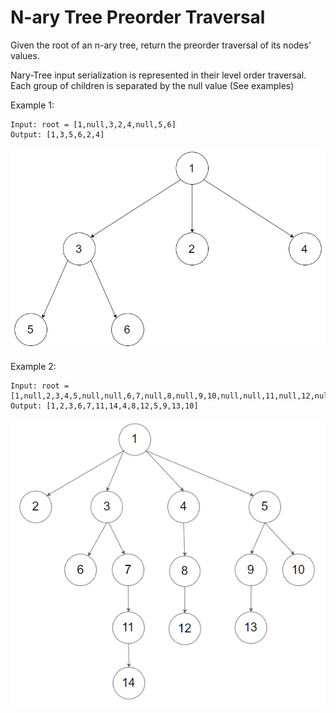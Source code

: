 # N-ary Tree Preorder Traversal

Given the root of an n-ary tree, return the preorder traversal of its nodes' values.

Nary-Tree input serialization is represented in their level order traversal. 
Each group of children is separated by the null value (See examples)

Example 1:

    Input: root = [1,null,3,2,4,null,5,6]
    Output: [1,3,5,6,2,4]
![](images/narytreeexample1.png)


Example 2:

    Input: root = [1,null,2,3,4,5,null,null,6,7,null,8,null,9,10,null,null,11,null,12,null,13,null,null,14]
    Output: [1,2,3,6,7,11,14,4,8,12,5,9,13,10]
![](images/narytreeexample2.png)